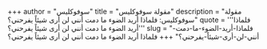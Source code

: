 +++
author = "سوفوكليس"
title = "مقولة سوفوكليس"
description = "مقولة سوفوكليس: فلماذا أريد الضوء ما دمت أنني لن أرى شيئاً يفرحني؟"
quote = '''فلماذا أريد الضوء ما دمت أنني لن أرى شيئاً يفرحني؟'''
slug = "فلماذا-أريد-الضوء-ما-دمت-أنني-لن-أرى-شيئاً-يفرحني؟"
+++
فلماذا أريد الضوء ما دمت أنني لن أرى شيئاً يفرحني؟
